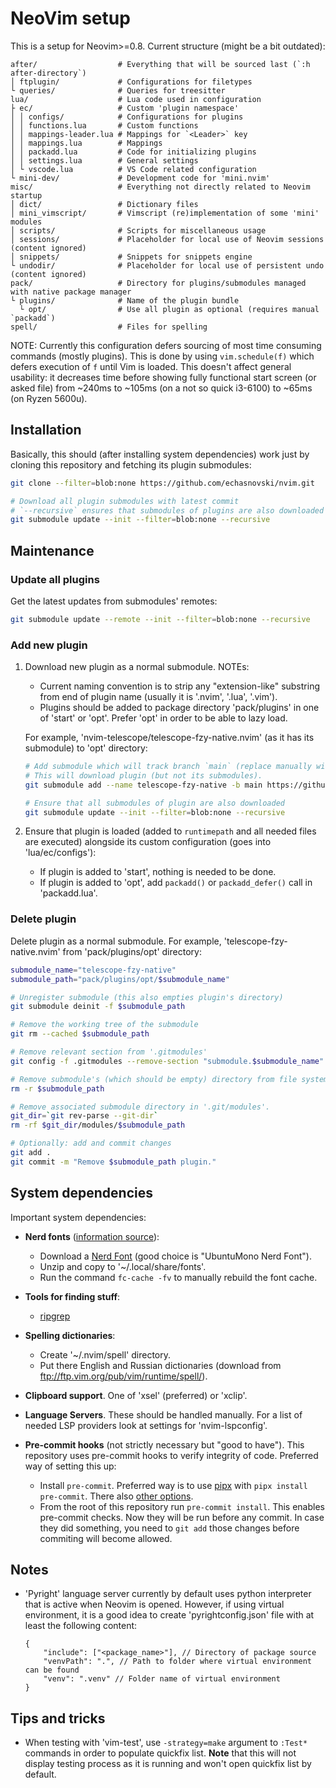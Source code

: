 # NeoVim setup

This is a setup for Neovim>=0.8. Current structure (might be a bit outdated):

```
after/                  # Everything that will be sourced last (`:h after-directory`)
│ ftplugin/             # Configurations for filetypes
└ queries/              # Queries for treesitter
lua/                    # Lua code used in configuration
├ ec/                   # Custom 'plugin namespace'
│ │ configs/            # Configurations for plugins
│ │ functions.lua       # Custom functions
│ │ mappings-leader.lua # Mappings for `<Leader>` key
│ │ mappings.lua        # Mappings
│ │ packadd.lua         # Code for initializing plugins
│ │ settings.lua        # General settings
│ └ vscode.lua          # VS Code related configuration
└ mini-dev/             # Development code for 'mini.nvim'
misc/                   # Everything not directly related to Neovim startup
│ dict/                 # Dictionary files
│ mini_vimscript/       # Vimscript (re)implementation of some 'mini' modules
│ scripts/              # Scripts for miscellaneous usage
│ sessions/             # Placeholder for local use of Neovim sessions (content ignored)
│ snippets/             # Snippets for snippets engine
└ undodir/              # Placeholder for local use of persistent undo (content ignored)
pack/                   # Directory for plugins/submodules managed with native package manager
└ plugins/              # Name of the plugin bundle
  └ opt/                # Use all plugin as optional (requires manual `packadd`)
spell/                  # Files for spelling
```

NOTE: Currently this configuration defers sourcing of most time consuming commands (mostly plugins). This is done by using `vim.schedule(f)` which defers execution of `f` until Vim is loaded. This doesn't affect general usability: it decreases time before showing fully functional start screen (or asked file) from \~240ms to \~105ms (on a not so quick i3-6100) to \~65ms (on Ryzen 5600u).

## Installation

Basically, this should (after installing system dependencies) work just by cloning this repository and fetching its plugin submodules:

```bash
git clone --filter=blob:none https://github.com/echasnovski/nvim.git

# Download all plugin submodules with latest commit
# `--recursive` ensures that submodules of plugins are also downloaded
git submodule update --init --filter=blob:none --recursive
```

## Maintenance

### Update all plugins

Get the latest updates from submodules' remotes:

```bash
git submodule update --remote --init --filter=blob:none --recursive
```

### Add new plugin

1. Download new plugin as a normal submodule. NOTEs:

    - Current naming convention is to strip any "extension-like" substring from end of plugin name (usually it is '.nvim', '.lua', '.vim').
    - Plugins should be added to package directory 'pack/plugins' in one of 'start' or 'opt'. Prefer 'opt' in order to be able to lazy load.

    For example, 'nvim-telescope/telescope-fzy-native.nvim' (as it has its submodule) to 'opt' directory:

    ```bash
    # Add submodule which will track branch `main` (replace manually with what you want; usually 'main' or 'master').
    # This will download plugin (but not its submodules).
    git submodule add --name telescope-fzy-native -b main https://github.com/nvim-telescope/telescope-fzy-native.nvim pack/plugins/opt/telescope-fzy-native

    # Ensure that all submodules of plugin are also downloaded
    git submodule update --init --filter=blob:none --recursive
    ```
1. Ensure that plugin is loaded (added to `runtimepath` and all needed files are executed) alongside its custom configuration (goes into 'lua/ec/configs'):
    - If plugin is added to 'start', nothing is needed to be done.
    - If plugin is added to 'opt', add `packadd()` or `packadd_defer()` call in 'packadd.lua'.

### Delete plugin

Delete plugin as a normal submodule. For example, 'telescope-fzy-native.nvim' from 'pack/plugins/opt' directory:

```bash
submodule_name="telescope-fzy-native"
submodule_path="pack/plugins/opt/$submodule_name"

# Unregister submodule (this also empties plugin's directory)
git submodule deinit -f $submodule_path

# Remove the working tree of the submodule
git rm --cached $submodule_path

# Remove relevant section from '.gitmodules'
git config -f .gitmodules --remove-section "submodule.$submodule_name"

# Remove submodule's (which should be empty) directory from file system
rm -r $submodule_path

# Remove associated submodule directory in '.git/modules'.
git_dir=`git rev-parse --git-dir`
rm -rf $git_dir/modules/$submodule_path

# Optionally: add and commit changes
git add .
git commit -m "Remove $submodule_path plugin."
```

## System dependencies

Important system dependencies:

- **Nerd fonts** ([information source](https://gist.github.com/matthewjberger/7dd7e079f282f8138a9dc3b045ebefa0)):
    - Download a [Nerd Font](https://www.nerdfonts.com/) (good choice is "UbuntuMono Nerd Font").
    - Unzip and copy to '~/.local/share/fonts'.
    - Run the command `fc-cache -fv` to manually rebuild the font cache.

- **Tools for finding stuff**:
    - [ripgrep](https://github.com/BurntSushi/ripgrep#installation)

- **Spelling dictionaries**:
    - Create '~/.nvim/spell' directory.
    - Put there English and Russian dictionaries (download from ftp://ftp.vim.org/pub/vim/runtime/spell/).

- **Clipboard support**. One of 'xsel' (preferred) or 'xclip'.

- **Language Servers**. These should be handled manually. For a list of needed LSP providers look at settings for 'nvim-lspconfig'.

- **Pre-commit hooks** (not strictly necessary but "good to have"). This repository uses pre-commit hooks to verify integrity of code. Preferred way of setting this up:
    - Install `pre-commit`. Preferred way is to use [pipx](https://github.com/pypa/pipx) with `pipx install pre-commit`. There also [other options](https://pre-commit.com/#install).
    - From the root of this repository run `pre-commit install`. This enables pre-commit checks. Now they will be run before any commit. In case they did something, you need to `git add` those changes before commiting will become allowed.

## Notes

- 'Pyright' language server currently by default uses python interpreter that is active when Neovim is opened. However, if using virtual environment, it is a good idea to create 'pyrightconfig.json' file with at least the following content:
    ```
    {
        "include": ["<package_name>"], // Directory of package source
        "venvPath": ".", // Path to folder where virtual environment can be found
        "venv": ".venv" // Folder name of virtual environment
    }
    ```

## Tips and tricks

- When testing with 'vim-test', use `-strategy=make` argument to `:Test*` commands in order to populate quickfix list. **Note** that this will not display testing process as it is running and won't open quickfix list by default.
